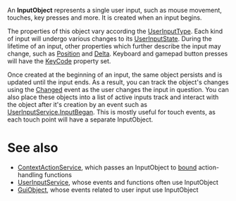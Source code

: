 An **InputObject** represents a single user input, such as mouse movement, touches, key presses and more. It is created when an input begins.

The properties of this object vary according the [UserInputType](https://developer.roblox.com/en-us/api-reference/property/InputObject/UserInputType). Each kind of input will undergo various changes to its [UserInputState](https://developer.roblox.com/en-us/api-reference/property/InputObject/UserInputState). During the lifetime of an input, other properties which further describe the input may change, such as [Position](https://developer.roblox.com/en-us/api-reference/property/InputObject/Position) and [Delta](https://developer.roblox.com/en-us/api-reference/property/InputObject/Delta). Keyboard and gamepad button presses will have the [KeyCode](https://developer.roblox.com/en-us/api-reference/property/InputObject/KeyCode) property set.

Once created at the beginning of an input, the same object persists and is updated until the input ends. As a result, you can track the object's changes using the [Changed](https://developer.roblox.com/en-us/api-reference/event/Instance/Changed) event as the user changes the input in question. You can also place these objects into a list of active inputs track and interact with the object after it's creation by an event such as [UserInputService.InputBegan](https://developer.roblox.com/en-us/api-reference/event/UserInputService/InputBegan). This is mostly useful for touch events, as each touch point will have a separate InputObject.

See also
========

*   [ContextActionService](https://developer.roblox.com/en-us/api-reference/class/ContextActionService), which passes an InputObject to [bound](https://developer.roblox.com/en-us/api-reference/function/ContextActionService/BindAction) action-handling functions
*   [UserInputService](https://developer.roblox.com/en-us/api-reference/class/UserInputService), whose events and functions often use InputObject
*   [GuiObject](https://developer.roblox.com/en-us/api-reference/class/GuiObject), whose events related to user input use InputObject